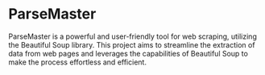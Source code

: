 # ParseMaster
ParseMaster is a powerful and user-friendly tool for web scraping, utilizing the Beautiful Soup library. This project aims to streamline the extraction of data from web pages and leverages the capabilities of Beautiful Soup to make the process effortless and efficient.
